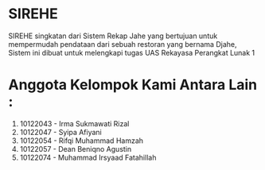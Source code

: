# SIREHE
SIREHE singkatan dari Sistem Rekap Jahe yang bertujuan untuk mempermudah pendataan dari sebuah restoran yang bernama Djahe, Sistem ini dibuat untuk melengkapi tugas UAS Rekayasa Perangkat Lunak 1
# Anggota Kelompok Kami Antara Lain : 
1. 10122043  -  Irma Sukmawati Rizal
2. 10122047  -  Syipa Afiyani
3. 10122054  -  Rifqi Muhammad Hamzah
4. 10122057  -  Dean Beniqno Agustin
5. 10122074  -  Muhammad Irsyaad Fatahillah
